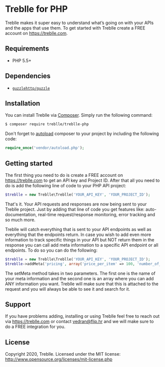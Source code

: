 # Treblle for PHP
Treblle makes it super easy to understand what’s going on with your APIs and the apps that use them. To get started with Treblle create a FREE account on <https://treblle.com>.

## Requirements
* PHP 5.5+

## Dependencies
* [`guzzlehttp/guzzle`](https://packagist.org/packages/guzzlehttp/guzzle)

## Installation
You can install Treblle via [Composer](http://getcomposer.org/). Simply run the following command:
```bash
$ composer require treblle/treblle-php
```
Don't forget to [autoload](https://getcomposer.org/doc/01-basic-usage.md#autoloading) composer to your project by including the following code:

```php
require_once('vendor/autoload.php');
```

## Getting started
The first thing you need to do is create a FREE account on <https://treblle.com> to get an API key and Project ID. After that all you need to do is add the following line of code to your PHP API project: 

```php
$treblle = new Treblle\Treblle('YOUR_API_KEY', 'YOUR_PROJECT_ID');
```
That's it. Your API requests and responses are now being sent to your Treblle project. Just by adding that line of code you get features like: auto-documentation, real-time request/response monitoring, error tracking and so much more.

Treblle will catch everything that is sent to your API endpoints as well as everything that the endpoints return. In case you wish to add even more information to track specific things in your API but NOT return them in the response you can call add meta information to a specific API endpoint or all endpoints. To do so you can do the following:


```php
$treblle = new Treblle\Treblle('YOUR_API_KEY', 'YOUR_PROJECT_ID');
$treblle->addMeta('pricing', array('price_per_item' => 100, 'number_of_items' => '2', 'total' => 200));
```

The setMeta method takes in two parameters. The first one is the name of your meta information and the second one is an array where you can add ANY information you want. Treblle will make sure that this is attached to the request and you will always be able to see it and search for it.

## Support
If you have problems adding, installing or using Treblle feel free to reach out via <https://treblle.com> or contact vedran@flip.hr and we will make sure to do a FREE integration for you. 

## License
Copyright 2020, Treblle. Licensed under the MIT license:
http://www.opensource.org/licenses/mit-license.php
